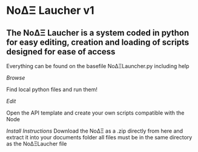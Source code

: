 # NoΔΞ Laucher v1

## The NoΔΞ Laucher is a system coded in python for easy editing, creation and loading of scripts designed for ease of access

Everything can be found on the basefile NoΔΞLauncher.py including help

_Browse_

Find local python files and run them!

_Edit_

Open the API template and create your own scripts compatible with the Node

_Install Instructions_
Download the NoΔΞ as a .zip directly from here and extract it into your documents folder
all files must be in the same directory as the NoΔΞLaucher file
